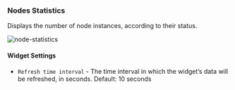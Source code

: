 ### Nodes Statistics
Displays the number of node instances, according to their status. 

![node-statistics](https://docs.cloudify.co/4.4.0/images/ui/widgets/node-statistics.png)

#### Widget Settings
* `Refresh time interval` - The time interval in which the widget’s data will be refreshed, in seconds. Default: 10 seconds